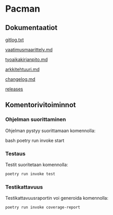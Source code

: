 # Pacman

## Dokumentaatiot

[gitlog.txt](https://github.com/nicolaskivimaki/ot-harjoitustyo2/blob/main/laskarit/viikko1/gitlog.txt)

[vaatimusmaarittely.md](https://github.com/nicolaskivimaki/ot-harjoitustyo2/blob/main/dokumentaatio/vaatimusmaarittely.md)

[tyoaikakirjanpito.md](https://github.com/nicolaskivimaki/ot-harjoitustyo2/blob/main/dokumentaatio/tuntikirjanpito.md)

[arkkitehtuuri.md](https://github.com/nicolaskivimaki/ot-harjoitustyo2/blob/main/dokumentaatio/arkkitehtuuri.md)

[changelog.md](https://github.com/nicolaskivimaki/ot-harjoitustyo2/blob/main/dokumentaatio/changelog.md)

[releases](https://github.com/nicolaskivimaki/ot-harjoitustyo2/releases/tag/viikko5)


## Komentorivitoiminnot

### Ohjelman suorittaminen

Ohjelman pystyy suorittamaan komennolla:

bash
poetry run invoke start


### Testaus

Testit suoritetaan komennolla:

```bash
poetry run invoke test
```

### Testikattavuus

Testikattavuusraportin voi generoida komennolla:

```bash
poetry run invoke coverage-report
```
